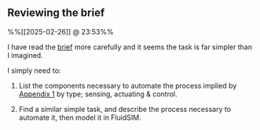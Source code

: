 
## Reviewing the brief
%%[[2025-02-26]] @ 23:53%%

I have read the [brief](Projects/Uni%20Projects/Industrial%20Automation/Assessments/Pneumatics%20Coursework/Brief.md) more carefully and it seems the task is far simpler than I imagined.

I simply need to:

1. List the components necessary to automate the process implied by [Appendix 1](Appendix%201.md) by type; sensing, actuating & control.

2. Find a similar simple task, and describe the process necessary to automate it, then model it in FluidSIM.

